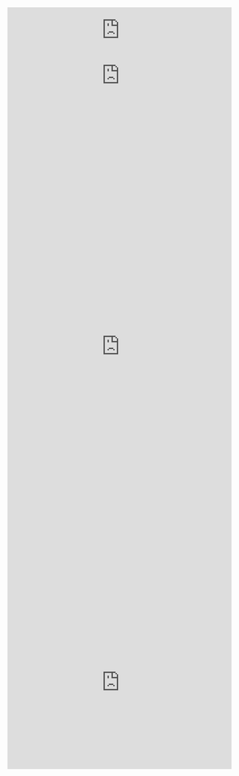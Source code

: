 <iframe width="100%" height="102" frameborder="0"
  src="https://observablehq.com/embed/54a4c940c51d4996?cells=viewof+chosenData"></iframe>
<iframe width="100%" height="101" frameborder="0"
  src="https://observablehq.com/embed/54a4c940c51d4996?cells=viewof+region"></iframe>
<iframe width="100%" height="1118" frameborder="0"
  src="https://observablehq.com/embed/54a4c940c51d4996?cells=viewof+dashboard"></iframe>
<iframe width="100%" height="391" frameborder="0"
  src="https://observablehq.com/embed/54a4c940c51d4996?cells=calendar"></iframe>
